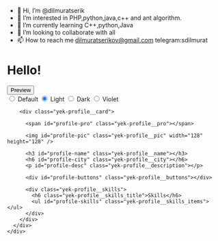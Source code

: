 - 👋 Hi, I’m @dilmuratserik
- 👀 I’m interested in PHP,python,java,c++ and ant algorithm.
- 🌱 I’m currently learning C++,python,Java
- 💞️ I’m looking to collaborate with all
- 📫 How to reach me dilmuratserikov@gmail.com telegram:sdilmurat
<h1>Hello!</h1>
<!---
dilmuratserik/dilmuratserik is a ✨ special ✨ repository because its `README.md` (this file) appears on your GitHub profile.
You can click the Preview link to take a look at your changes.
--->
<div class="yek-app">
  <div class="yek-app__ctrl">
    <button type="button" class="yek-app__toggle yek-app__toggle--preview">
      <i class="fa fa-eye"></i> <!-- fa-edit -->
      <span>Preview</span> <!-- Edit -->
    </button>
  </div>
  <div id="app-themes" class="yek-app__themes">
    <label><input type="radio" class="yek-app__theme" name="app-themes" value="" /><span> Default </span></label>
    <label><input type="radio" class="yek-app__theme" name="app-themes" value="light" checked="checked" /><span> Light </span></label>
    <label><input type="radio" class="yek-app__theme" name="app-themes" value="dark" /><span> Dark </span></label>
    <label><input type="radio" class="yek-app__theme" name="app-themes" value="violet" /><span> Violet </span></label>
  </div>
  <div class="yek-app__preview">
    <div id="profile-container" class="yek-app__profile">
      <div id="profile" class="yek-profile yek-profile--theme_">

        <div class="yek-profile__card">

          <span id="profile-pro" class="yek-profile__pro"></span>

          <img id="profile-pic" class="yek-profile__pic" width="128" height="128" />

          <h3 id="profile-name" class="yek-profile__name"></h3>
          <h6 id="profile-city" class="yek-profile__city"></h6>
          <p id="profile-desc" class="yek-profile__description"></p>

          <div id="profile-buttons" class="yek-profile__buttons"></div>

          <div class="yek-profile__skills">
            <h6 class="yek-profile__skills_title">Skills</h6>
            <ul id="profile-skills" class="yek-profile__skills_items"></ul>
          </div>
        </div>
      </div>
    </div>
  </div>
</div>

<script>
  (function() {
    var links = document.querySelectorAll('a[href]');
    links.forEach(function(link) {
      var href = link.getAttribute('href');
      if (href.indexOf('#') !== 0) {
        link.addEventListener('click', function(event) {
          event.preventDefault();
        });
      }
    });
  }());
</script>

<!--
//- All rights reserved &copy; 2021
//- -
//- Created With &heart; by [https://github.com/miko-github]
//- —
//- Design made by Ildiesign [https://dribbble.com/shots/6276930-Profile-Card-UI-Design]
//-  —
//- Powered by T3MPL [https://t3mpl.n4no.com/]
//- -->
<style>
  /* yek-sass (https://github.com/yek-org/yek-sass) */

.yek-app__profile {
  @include yek-flex(column);
  @include yek-width(100vw);
  @include yek-height($min: 100vh);
}

// app
.yek-app {
  & {
    @include yek-size;
    @include yek-aligns;
    @include yek-flex;
  }

  &__ctrl,
  &__themes {
    position: fixed;
    top: 18px;
    left: 18px;
  }
  &__ctrl {
    display: none;
  }
  &__toggle {
    @include --clear-btn;
    padding: 9px;
    border-radius: 9px;
    background: #333;
    color: #cfcfcf;
    cursor: pointer;
    span {
      margin-left: 4px;
    }
    &:hover {
      box-shadow: 0 0 0 9px #ccc;
    }
    &:active {
      transform: scale(0.9);
      box-shadow: none;
    }
  }

  &__themes {
    @include yek-flex(column);
    @include yek-aligns(space-around);
    @include case(title);

    font-size: 1.1rem;
    padding: 6px;
    border-radius: 9px;
    text-align: center;
    background: #222;
    color: #fff;

    label {
      margin: 21px 8px;
      font-size: 1rem;
    }
    label span {
      padding: 9px;
      border-radius: 9px;
      cursor: pointer;
    }

    input {
      display: none;
    }

    input:checked ~ span {
      box-shadow: 0 0 0 2px #c63;
    }
    span:hover {
      box-shadow: 0 0 0 1px #fff;
    }
    span:active {
      box-shadow: 0 0 0 6px #d96;
    }
  }
}
// themes

/* default */
.yek-profile {
  & {
    @include yek-flex(column);
    @include yek-align;
    flex: 1;
  }
  &__name {
    margin: 10px 0;
  }
  &__city {
    @include case(upper);
    margin: 5px 0;
  }
  &__description {
    font-size: 14px;
    line-height: 21px;
  }
  &__card {
    @include yek-width(350px, 100%);
    position: relative;
    padding-top: 30px;
    border-radius: 5px;
    text-align: center;
    box-shadow: 0px 10px 20px -10px rgba(0, 0, 0, 0.75);
  }
  &__pro {
    border-radius: 3px;
    font-size: 14px;
    font-weight: bold;
    padding: 3px 7px;
    position: absolute;
    top: 30px;
    left: 30px;
  }
  &__pic {
    border: 1px solid #000;
    border-radius: 50%;
    padding: 7px;
  }

  &__button {
    display: inline-block;
    margin: 5px;
    padding: 10px 25px;
    border: 1px solid #000;
    border-radius: 3px;
    font-family: Montserrat, sans-serif;
    font-weight: 500;
    text-decoration: none;
    &:hover {
      opacity: 0.5;
    }
    &:not(&--primary) {
      background-color: transparent !important;
    }
  }

  &__skills {
    padding: 12px 6px;
    margin-top: 30px;
    text-align: left;
  }
  &__skills_title {
    @include case(upper);
    padding: 0 7px;
    margin: 18px 0;
  }
  &__skills_items {
    @include --clear-list;
  }
  &__skills_item {
    display: inline-block;
    border: 1px solid #000;
    border-radius: 3px;
    margin: 0 5px 5px;
    padding: 7px;
    font-size: 12px;
  }
}

/* violet */
.yek-profile {
  &--theme_violet {
    background-color: #28223f;
  }
  &--theme_violet &__card {
    background-color: #231e39; // same-1
    color: #b3b8cd;
  }
  &--theme_violet &__pic {
    border-color: #03bfcb; // same-2
  }
  &--theme_violet &__pro {
    color: #231e39; // same-1
    background-color: #febb0b;
  }
  &--theme_violet &__button {
    &--primary {
      background-color: #03bfcb; // same-2
      color: #231e39; // same-1
    }
    border-color: #03bfcb; // same-2
    color: #02899c;
  }
  &--theme_violet &__skills {
    background: #1f1a36;
  }
  &--theme_violet &__skills_item {
    border-color: #2d2747;
  }
}

/* dark */
.yek-profile {
  &--theme_dark {
    background-color: #1c1c1c;
  }
  &--theme_dark &__card {
    background-color: #313131;
    color: #d3d3d3;
  }
  &--theme_dark &__pic {
    border-color: #d3d3d3;
  }
  &--theme_dark &__pro {
    color: #1c1c1c;
    background: #fff;
  }
  &--theme_dark &__button {
    &--primary {
      background-color: #febb0b;
      color: #1c1c1c;
    }
    border-color: #febb0b;
    color: #febb0b;
  }
  &--theme_dark &__skills {
    background: #1c1c1c;
  }
  &--theme_dark &__skills_item {
    border-color: #343434;
  }
}

/* light */

.yek-profile {
  &--theme_light {
    background-color: #cecece;
  }
  &--theme_light &__card {
    background-color: #fff;
    color: #313131;
  }
  &--theme_light &__pic {
    border-color: #d3d3d3;
  }
  &--theme_light &__pro {
    color: #fff;
    background: #1c1c1c;
  }
  &--theme_light &__button {
    &--primary {
      background-color: #febb0b;
      border-color: #febb0b;
      color: #1c1c1c;
    }
    border-color: #d3d3d3;
    color: #313131;
  }
  &--theme_light &__skills {
    background: #1c1c1c;
    color: #a0a0a0;
  }
  &--theme_light &__skills_item {
    border-color: #343434;
  }
}

// &--theme_violet &__footer {
// 	background: #222;
// 	color: #fff;
// 	a {
// 		color: #3c97bf;
// 	}
// }
// &--theme_dark &__footer {
// 	background: #080808;
// 	color: #747474;
// 	a {
// 		color: #939393;
// 	}
// }
// &--theme_light footer {
// 	background: transparent;
// 	color: #747474;
// 	a {
// 		color: #747474;
// 	}
// }
<script>
  // powered by https://miko-github.github.io/miko-github //

// GENERATORS //

function $btns(buttons) {
  return buttons.map(({ href, label, primary }) => {
    let _attrs = {
      href,
      target: "__blank",
      class: `yek-profile__button ${
        primary ? "yek-profile__button--primary" : ""
      }`
    };
    return createElement("a", _attrs, label);
  });
}
function $skills(skills) {
  return skills.map((skill) => {
    let _attrs = { class: "yek-profile__skills_item" };
    return createElement("li", _attrs, skill);
  });
}

function generateCard({
  badge,
  avatar,
  name,
  city,
  description: desc,
  buttons,
  skills
}) {
  // selectors
  const $_pro = query("#profile-pro");
  const $_pic = query("#profile-pic");
  const $_name = query("#profile-name");
  const $_city = query("#profile-city");
  const $_desc = query("#profile-desc");
  const $_btns = query("#profile-buttons");
  const $_skills = query("#profile-skills");

  // appends
  append($_pro, badge);
  $_pic.setAttribute("src", avatar);
  $_pic.setAttribute("alt", name);
  append($_name, name);
  append($_city, city);
  append($_desc, desc);
  append($_btns, $btns(buttons));
  append($_skills, $skills(skills));
}

function $meta(data) {
  let _data = _.map(data, (value, key) => ({ key, value }));
  let $_meta = createElement("meta", null, null);
  _data.map(({ key, value }) => {
    $_meta.setAttribute(key, value);
  });
  return $_meta;
}

function $theme($_element, theme) {
  let regex = /--theme_([\w\s\d]{0,})$/gi;
  $_element.className = $_element.className.replace(regex, `--theme_${theme}`);
}

function generateMeta({
  theme,
  title,
  favicon,
  description: desc,
  ogImage: og
}) {
  const $_head = document.head;
  const $_profile = document.querySelector("#profile");
  $theme($_profile, theme);

  document.title = title;
  append($_head, createElement("link", { rel: "icon", href: favicon }, null));
  append($_head, $meta({ name: "description", content: desc }));
  append($_head, $meta({ property: "og:title", content: title }));
  append($_head, $meta({ property: "og:description", content: desc }));
  append($_head, $meta({ property: "og:image", content: og }));
}

function generate({ metadata, body }) {
  generateCard(body);
  generateMeta(metadata);
}

// GENERATE //

const __image = `https://raw.githubusercontent.com/miko-github/miko-github/gh_page/assets/image.png`;
const dataset = {
  metadata: {
    theme: "light", // light | dark | violet | ''
    title: "Mikoloism - Fullstack Developer",
    description: "Mikoloism - Fullstack Developer",
    favicon: __image,
    ogImage: __image
  },
  body: {
    badge: "Dev",
    avatar: __image,
    name: "Miko Mikoloism",
    city: "Iran",
    description: "Fullstack Developer",
    buttons: [
      {
        primary: false,
        label: "Codepen",
        href: "https://codepen.io/miko-github"
      },
      { primary: true, label: "GitHub", href: "https://github.com/miko-github" }
    ],
    skills: [
      "Javascript",
      "Typescript",
      "ReactJS",
      "Vue",
      "ExpressJS",
      "ElectronJS",
      "Ionic Framework",
      "HTML / CSS",
      "PostgreSQL",
      "Sass / SCSS",
      "Bootstrap",
      "MySQL",
      "MongoDB / Mongoose"
    ]
  }
};

generate(dataset);

// theme-select //

const $_theme = document.querySelector("#app-themes");
$_theme.onchange = function ({ target: { value } }) {
  // dataset.metadata.theme = value;
  $theme(document.querySelector("#profile"), value);
};

  </script>
  </style>
